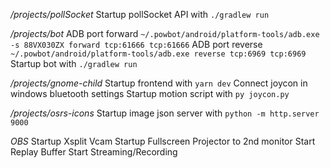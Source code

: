 _/projects/pollSocket_
Startup pollSocket API with `./gradlew run`

_/projects/bot_
ADB port forward `~/.powbot/android/platform-tools/adb.exe -s 88VX030ZX forward tcp:61666 tcp:61666`
ADB port reverse `~/.powbot/android/platform-tools/adb.exe reverse tcp:6969 tcp:6969`
Startup bot with `./gradlew run`

_/projects/gnome-child_
Startup frontend with `yarn dev`
Connect joycon in windows bluetooth settings
Startup motion script with `py joycon.py`

_/projects/osrs-icons_
Startup image json server with `python -m http.server 9000`

_OBS_
Startup Xsplit Vcam
Startup Fullscreen Projector to 2nd monitor
Start Replay Buffer
Start Streaming/Recording
